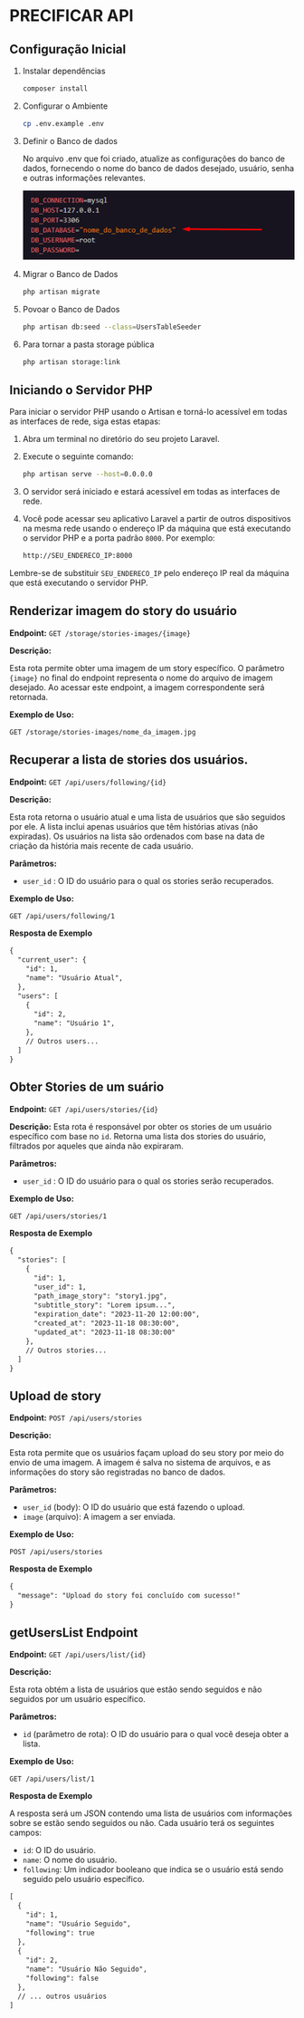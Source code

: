 # PRECIFICAR API

## Configuração Inicial

1. Instalar dependências

    ```bash
    composer install
    ```

2. Configurar o Ambiente

    ```bash
    cp .env.example .env  
    ```

3. Definir o Banco de dados

    No arquivo .env que foi criado, atualize as configurações do banco de dados, fornecendo o nome do banco de dados desejado, usuário, senha e outras informações relevantes.

    ![Screenshot 1](screenshots/banco.png)

4. Migrar o Banco de Dados

    ```bash
    php artisan migrate 
    ```

5. Povoar o Banco de Dados

    ```bash
    php artisan db:seed --class=UsersTableSeeder
    ```

6. Para tornar a pasta storage pública

    ```bash
    php artisan storage:link
    ```

## Iniciando o Servidor PHP 

Para iniciar o servidor PHP usando o Artisan e torná-lo acessível em todas as interfaces de rede, siga estas etapas:

1. Abra um terminal no diretório do seu projeto Laravel.

2. Execute o seguinte comando:

    ```bash
    php artisan serve --host=0.0.0.0
    ```

3. O servidor será iniciado e estará acessível em todas as interfaces de rede.

4. Você pode acessar seu aplicativo Laravel a partir de outros dispositivos na mesma rede usando o endereço IP da máquina que está executando o servidor PHP e a porta padrão `8000`. Por exemplo:

    ```bash
    http://SEU_ENDERECO_IP:8000
    ```

Lembre-se de substituir `SEU_ENDERECO_IP` pelo endereço IP real da máquina que está executando o servidor PHP.

## Renderizar imagem do story do usuário

**Endpoint:** `GET /storage/stories-images/{image}`

**Descrição:**

Esta rota permite obter uma imagem de um story específico. O parâmetro `{image}` no final do endpoint representa o nome do arquivo de imagem desejado. Ao acessar este endpoint, a imagem correspondente será retornada.

**Exemplo de Uso:**

```http
GET /storage/stories-images/nome_da_imagem.jpg
```

## Recuperar a lista de stories dos usuários.

**Endpoint:** `GET /api/users/following/{id}`

**Descrição:**

Esta rota retorna o usuário atual e uma lista de usuários que são seguidos por ele. A lista inclui apenas usuários que têm histórias ativas (não expiradas). Os usuários na lista são ordenados com base na data de criação da história mais recente de cada usuário.

**Parâmetros:**
- `user_id` : O ID do usuário para o qual os stories serão recuperados.

**Exemplo de Uso:**
```http
GET /api/users/following/1
```

**Resposta de Exemplo**

```http
{
  "current_user": {
    "id": 1,
    "name": "Usuário Atual",
  },
  "users": [
    {
      "id": 2,
      "name": "Usuário 1",
    },
    // Outros users...
  ]
}
```

## Obter Stories de um suário

**Endpoint:** `GET /api/users/stories/{id}`

**Descrição:**
Esta rota é responsável por obter os stories de um usuário específico com base no `id`. Retorna uma lista dos stories do usuário, filtrados por aqueles que ainda não expiraram.

**Parâmetros:**
- `user_id` : O ID do usuário para o qual os stories serão recuperados.

**Exemplo de Uso:**
```http
GET /api/users/stories/1
```

**Resposta de Exemplo**

```http
{
  "stories": [
    {
      "id": 1,
      "user_id": 1,
      "path_image_story": "story1.jpg",
      "subtitle_story": "Lorem ipsum...",
      "expiration_date": "2023-11-20 12:00:00",
      "created_at": "2023-11-18 08:30:00",
      "updated_at": "2023-11-18 08:30:00"
    },
    // Outros stories...
  ]
}
```

## Upload de story

**Endpoint:** `POST /api/users/stories`

**Descrição:**

Esta rota permite que os usuários façam upload do seu story por meio do envio de uma imagem. A imagem é salva no sistema de arquivos, e as informações do story são registradas no banco de dados.

**Parâmetros:**
- `user_id` (body): O ID do usuário que está fazendo o upload.
- `image` (arquivo): A imagem a ser enviada.

**Exemplo de Uso:**
```http
POST /api/users/stories
```

**Resposta de Exemplo**

```http
{
  "message": "Upload do story foi concluído com sucesso!"
}
```
## getUsersList Endpoint

**Endpoint:** `GET /api/users/list/{id}`

**Descrição:**

Esta rota obtém a lista de usuários que estão sendo seguidos e não seguidos por um usuário específico.

**Parâmetros:**
- `id` (parâmetro de rota): O ID do usuário para o qual você deseja obter a lista.

**Exemplo de Uso:**
```http
GET /api/users/list/1
```

**Resposta de Exemplo**

A resposta será um JSON contendo uma lista de usuários com informações sobre se estão sendo seguidos ou não. Cada usuário terá os seguintes campos:

- `id`: O ID do usuário.
- `name`: O nome do usuário.
- `following`: Um indicador booleano que indica se o usuário está sendo seguido pelo usuário específico.


```http
[
  {
    "id": 1,
    "name": "Usuário Seguido",
    "following": true
  },
  {
    "id": 2,
    "name": "Usuário Não Seguido",
    "following": false
  },
  // ... outros usuários
]
```
